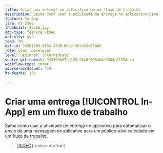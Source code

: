 ```yaml
---
title: Criar uma entrega no aplicativo em um fluxo de trabalho
description: Saiba como usar a atividade de entrega no aplicativo para automatizar o envio de uma mensagem no aplicativo para um público-alvo calculado em um fluxo de trabalho.
feature: In App
jira: KT-2500
thumbnail: 26226.jpg
doc-type: feature video
activity: use
team: TM
exl-id: 9d5b1769-9f04-45d0-bbce-38cd33c65bb0
role: User, Developer
level: Beginner, Intermediate
source-git-commit: 943599bd7ce139ef846f093ebda9084a91550aca
workflow-type: tm+mt
source-wordcount: '59'
ht-degree: 15%

---
```


# Criar uma entrega [!UICONTROL In-App] em um fluxo de trabalho

Saiba como usar a atividade de entrega no aplicativo para automatizar o envio de uma mensagem no aplicativo para um público-alvo calculado em um fluxo de trabalho.

>[!VIDEO](https://video.tv.adobe.com/v/38574?learn=on&captions=por_br){transcript=true}
